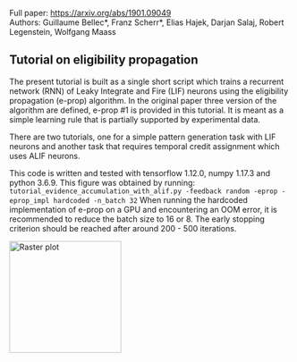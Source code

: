 Full paper: https://arxiv.org/abs/1901.09049  
Authors: Guillaume Bellec\*, Franz Scherr\*, Elias Hajek, Darjan Salaj, Robert Legenstein, Wolfgang Maass

## Tutorial on eligibility propagation

The present tutorial is built as a single short script which trains a recurrent network (RNN) of Leaky Integrate and Fire (LIF) neurons
using the eligibility propagation (e-prop) algorithm. In the original paper three version of the algorithm are defined, e-prop #1 is provided in this tutorial.
It is meant as a simple learning rule that is partially supported by experimental data. 

There are two tutorials, one for a simple pattern generation task with LIF neurons and another task that requires temporal credit assignment which uses ALIF neurons. 

This code is written and tested with tensorflow 1.12.0, numpy 1.17.3 and python 3.6.9. This figure was obtained by running:
```tutorial_evidence_accumulation_with_alif.py -feedback random -eprop -eprop_impl hardcoded -n_batch 32```
When running the hardcoded implementation of e-prop on a GPU and encountering an OOM error, it is recommended to reduce the batch size to 16 or 8. The early stopping criterion should be reached after around 200 - 500 iterations. 

<img src="./figures/evidence_acc_training.png"
     alt="Raster plot"
     style="width: 200;" />
